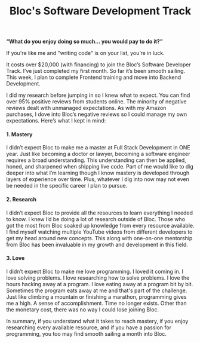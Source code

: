 ﻿---
layout: post
title: Bloc's Software Development Track
---

<b>“What do you enjoy doing so much... you would pay to do it?”</b>

If you're like me and "writing code" is on your list, you’re in luck.

It costs over $20,000 (with financing) to join the Bloc’s Software Developer Track. I’ve just completed my first month. So far it’s been smooth sailing. This week, I plan to complete Frontend training and move into Backend Development.

I did my research before jumping in so I knew what to expect. You can find over 95% positive reviews from students online. The minority of negative reviews dealt with unmanaged expectations. As with my Amazon purchases, I dove into Bloc’s negative reviews so I could manage my own expectations. Here’s what I kept in mind:

<h4>1. Mastery</h4>
I didn’t expect Bloc to make me a master at Full Stack Development in ONE year. Just like becoming a doctor or lawyer, becoming a software engineer requires a broad understanding. This understanding can then be applied, honed, and sharpened when shipping live code. Part of me would like to dig deeper into what I’m learning though I know mastery is developed through layers of experience over time. Plus, whatever I dig into now may not even be needed in the specific career I plan to pursue.

<h4>2. Research</h4>
I didn’t expect Bloc to provide all the resources to learn everything I needed to know. I knew I’d be doing a lot of research outside of Bloc. Those who got the most from Bloc soaked up knowledge from every resource available. I find myself watching multiple YouTube videos from different developers to get my head around new concepts. This along with one-on-one mentorship from Bloc has been invaluable in my growth and development in this field.

<h4>3. Love</h4>
I didn’t expect Bloc to make me love programming. I loved it coming in. I love solving problems. I love researching how to solve problems. I love the hours hacking away at a program. I love eating away at a program bit by bit. Sometimes the program eats away at me and that's part of the challenge. Just like climbing a mountain or finishing a marathon, programming gives me a high. A sense of accomplishment. Time no longer exists. Other than the monetary cost, there was no way I could lose joining Bloc.

In summary, if you understand what it takes to reach mastery, if you enjoy researching every available resource, and if you have a passion for programming, you too may find smooth sailing a month into Bloc.

